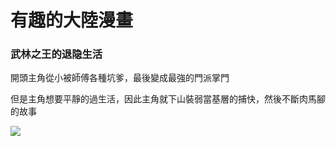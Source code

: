 # 有趣的大陸漫畫

### 武林之王的退隐生活

開頭主角從小被師傅各種坑爹，最後變成最強的門派掌門

但是主角想要平靜的過生活，因此主角就下山裝弱當基層的捕快，然後不斷肉馬腳的故事

[![](https://i.imgur.com/JCRf2LH.png)](https://www.manhuagui.com/comic/28140/)